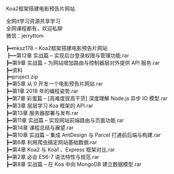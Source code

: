 Koa2框架搭建电影预告片网站

全网it学习资源共享学习<br>全网课程都有，欢迎私聊<br>微信：jerryttom<br>

┣━mksz178 – Koa2框架搭建电影预告片网站<br> ┣━第12章 实战篇 – 实现后台登录权限与管理功能.rar<br> ┣━第9章 实战篇 – 为网站增加路由与控制器层对外提供 API 服务.rar<br> ┣━资料<br> ┣━project.zip<br> ┣━第5章 从 0 开发一个电影预告片网站.rar<br> ┣━第1章 2018 年的编程姿势.rar<br> ┣━第7章 彩蛋篇 – [高难度拔高干货] 深度理解 Node.js 异步 IO 模型.rar<br> ┣━第3章 层层学习 Koa 框架的 API.rar<br> ┣━第13章 服务器部署与发布.rar<br> ┣━第11章 实战篇 – 实现网站前端路由与页面功能.rar<br> ┣━第14章 课程总结与展望.rar<br> ┣━第10章 实战篇 – 集成 AntDesign 与 Parcel 打通前后端与构建.rar<br> ┣━第6章 利用爬虫搞定网站基础数据.rar<br> ┣━第4章 Koa2 与 Koa1 、Express 框架对比.rar<br> ┣━第2章 必会 ES6-7 语法特性与规范.rar<br> ┣━第8章 实战篇 – 在 Koa 中向 MongoDB 建立数据模型.rar